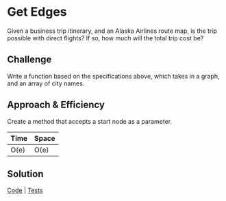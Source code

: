 # Get Edges
Given a business trip itinerary, and an Alaska Airlines route map, is the trip possible with direct flights? 
If so, how much will the total trip cost be?

## Challenge

Write a function based on the specifications above, which takes in a graph, and an array of city names.

## Approach & Efficiency
Create a method that accepts a start node as a parameter. 

Time | Space
--- | ---
O(e) | O(e)

## Solution
[Code](../src/main/java/graph/Graph.java) | [Tests](../src/test/java/graph/GraphTest.java)